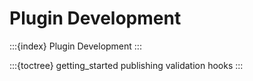# Plugin Development

:::{index} Plugin Development
:::

:::{toctree}
getting_started
publishing
validation
hooks
:::

